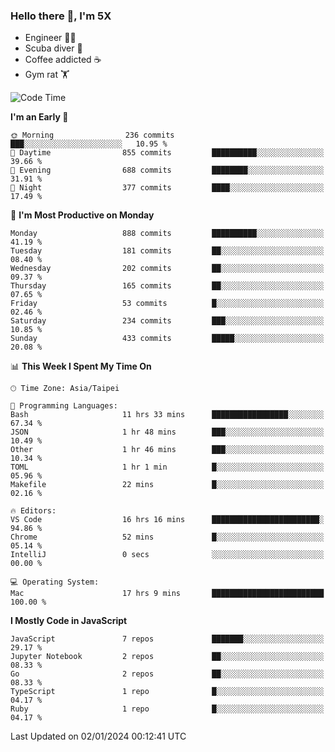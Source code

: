 ### Hello there 👋, I'm 5X

* Engineer 👨‍💻
* Scuba diver 🤿
* Coffee addicted ☕️
* Gym rat 🏋️

<!--START_SECTION:waka-->
![Code Time](http://img.shields.io/badge/Code%20Time-713%20hrs%2039%20mins-blue)

**I'm an Early 🐤** 

```text
🌞 Morning                236 commits         ███░░░░░░░░░░░░░░░░░░░░░░   10.95 % 
🌆 Daytime                855 commits         ██████████░░░░░░░░░░░░░░░   39.66 % 
🌃 Evening                688 commits         ████████░░░░░░░░░░░░░░░░░   31.91 % 
🌙 Night                  377 commits         ████░░░░░░░░░░░░░░░░░░░░░   17.49 % 
```
📅 **I'm Most Productive on Monday** 

```text
Monday                   888 commits         ██████████░░░░░░░░░░░░░░░   41.19 % 
Tuesday                  181 commits         ██░░░░░░░░░░░░░░░░░░░░░░░   08.40 % 
Wednesday                202 commits         ██░░░░░░░░░░░░░░░░░░░░░░░   09.37 % 
Thursday                 165 commits         ██░░░░░░░░░░░░░░░░░░░░░░░   07.65 % 
Friday                   53 commits          █░░░░░░░░░░░░░░░░░░░░░░░░   02.46 % 
Saturday                 234 commits         ███░░░░░░░░░░░░░░░░░░░░░░   10.85 % 
Sunday                   433 commits         █████░░░░░░░░░░░░░░░░░░░░   20.08 % 
```


📊 **This Week I Spent My Time On** 

```text
🕑︎ Time Zone: Asia/Taipei

💬 Programming Languages: 
Bash                     11 hrs 33 mins      █████████████████░░░░░░░░   67.34 % 
JSON                     1 hr 48 mins        ███░░░░░░░░░░░░░░░░░░░░░░   10.49 % 
Other                    1 hr 46 mins        ███░░░░░░░░░░░░░░░░░░░░░░   10.34 % 
TOML                     1 hr 1 min          █░░░░░░░░░░░░░░░░░░░░░░░░   05.96 % 
Makefile                 22 mins             █░░░░░░░░░░░░░░░░░░░░░░░░   02.16 % 

🔥 Editors: 
VS Code                  16 hrs 16 mins      ████████████████████████░   94.86 % 
Chrome                   52 mins             █░░░░░░░░░░░░░░░░░░░░░░░░   05.14 % 
IntelliJ                 0 secs              ░░░░░░░░░░░░░░░░░░░░░░░░░   00.00 % 

💻 Operating System: 
Mac                      17 hrs 9 mins       █████████████████████████   100.00 % 
```

**I Mostly Code in JavaScript** 

```text
JavaScript               7 repos             ███████░░░░░░░░░░░░░░░░░░   29.17 % 
Jupyter Notebook         2 repos             ██░░░░░░░░░░░░░░░░░░░░░░░   08.33 % 
Go                       2 repos             ██░░░░░░░░░░░░░░░░░░░░░░░   08.33 % 
TypeScript               1 repo              █░░░░░░░░░░░░░░░░░░░░░░░░   04.17 % 
Ruby                     1 repo              █░░░░░░░░░░░░░░░░░░░░░░░░   04.17 % 
```




 Last Updated on 02/01/2024 00:12:41 UTC
<!--END_SECTION:waka-->
